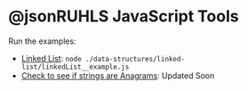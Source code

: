 # @jsonRUHLS JavaScript Tools

Run the examples:

- [Linked List](./data-structures/linked-list/linkedList__example.js):  `node ./data-structures/linked-list/linkedList__example.js`
- [Check to see if strings are Anagrams](./string-utilities/checkIsAnagram.js): Updated Soon
